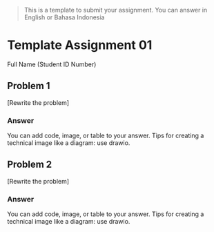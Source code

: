 > This is a template to submit your assignment. You can answer in English
> or Bahasa Indonesia

# Template Assignment 01

Full Name (Student ID Number)

## Problem 1

[Rewrite the problem]

### Answer

You can add code, image, or table to your answer. Tips for creating a technical
image like a diagram: use drawio.

## Problem 2

[Rewrite the problem]

### Answer

You can add code, image, or table to your answer. Tips for creating a technical
image like a diagram: use drawio.